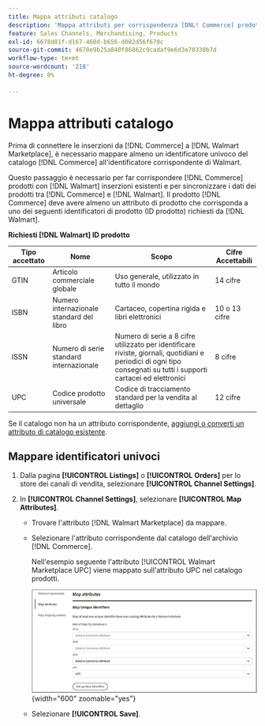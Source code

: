 ```yaml
---
title: Mappa attributi catalogo
description: 'Mappa attributi per corrispondenza [DNL! Commerce] prodotti alle  [!DNL Walmart Marketplace] inserzioni esistenti e sincronizzazione dei dati tra [!DNL Channel Manager] e [!DNL Walmart].'
feature: Sales Channels, Merchandising, Products
exl-id: 6678d81f-d167-460d-b656-d082d56f670c
source-git-commit: 4670e9b25a840f86862c9cadaf9e6d3e70330b7d
workflow-type: tm+mt
source-wordcount: '218'
ht-degree: 0%

---
```


# Mappa attributi catalogo

Prima di connettere le inserzioni da [!DNL Commerce] a [!DNL Walmart Marketplace], è necessario mappare almeno un identificatore univoco del catalogo [!DNL Commerce] all&#39;identificatore corrispondente di Walmart.

Questo passaggio è necessario per far corrispondere [!DNL Commerce] prodotti con [!DNL Walmart] inserzioni esistenti e per sincronizzare i dati dei prodotti tra [!DNL Commerce] e [!DNL Walmart]. Il prodotto [!DNL Commerce] deve avere almeno un attributo di prodotto che corrisponda a uno dei seguenti identificatori di prodotto (ID prodotto) richiesti da [!DNL Walmart].

**Richiesti [!DNL Walmart] ID prodotto**

| **Tipo accettato** | **Nome** | **Scopo** | **Cifre Accettabili** |
|-------------------|--------------------------------------|--------------------------------------------------------------------------------------------------------------------------------------------------|-----------------------|
| GTIN | Articolo commerciale globale | Uso generale, utilizzato in tutto il mondo | 14 cifre |
| ISBN | Numero internazionale standard del libro | Cartaceo, copertina rigida e libri elettronici | 10 o 13 cifre |
| ISSN | Numero di serie standard internazionale | Numero di serie a 8 cifre utilizzato per identificare riviste, giornali, quotidiani e periodici di ogni tipo consegnati su tutti i supporti cartacei ed elettronici | 8 cifre |
| UPC | Codice prodotto universale | Codice di tracciamento standard per la vendita al dettaglio | 12 cifre |

Se il catalogo non ha un attributo corrispondente, [aggiungi o converti un attributo di catalogo esistente](https://experienceleague.adobe.com/docs/commerce-admin/catalog/product-attributes/product-attributes.html).

## Mappare identificatori univoci

1. Dalla pagina **[!UICONTROL Listings]** o **[!UICONTROL Orders]** per lo store dei canali di vendita, selezionare **[!UICONTROL Channel Settings]**.

1. In **[!UICONTROL Channel Settings]**, selezionare **[!UICONTROL Map Attributes]**.

   - Trovare l&#39;attributo [!DNL Walmart Marketplace] da mappare.

   - Selezionare l&#39;attributo corrispondente dal catalogo dell&#39;archivio [!DNL Commerce].

     Nell&#39;esempio seguente l&#39;attributo [!UICONTROL Walmart Marketplace UPC] viene mappato sull&#39;attributo UPC nel catalogo prodotti.

     ![Mappa gli attributi per i criteri di corrispondenza prodotto](assets/products-map-attributes-for-match.png){width="600" zoomable="yes"}

   - Selezionare **[!UICONTROL Save]**.
